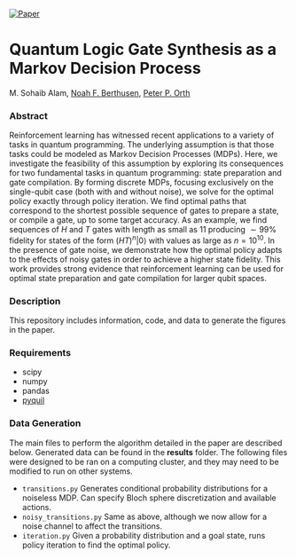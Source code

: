 [![Paper](https://img.shields.io/badge/paper-arXiv%3A1912.12002-B31B1B.svg)](https://arxiv.org/abs/1912.12002)

# Quantum Logic Gate Synthesis as a Markov Decision Process

M. Sohaib Alam, [Noah F. Berthusen](https://noahberthusen.github.io), [Peter P. Orth](https://faculty.sites.iastate.edu/porth/)

### Abstract 
Reinforcement learning has witnessed recent applications to a variety of tasks in quantum programming. The underlying assumption is that those tasks could be modeled as Markov Decision Processes (MDPs). Here, we investigate the feasibility of this assumption by exploring its consequences for two fundamental tasks in quantum programming: state preparation and gate compilation. By forming discrete MDPs, focusing exclusively on the single-qubit case (both with and without noise), we solve for the optimal policy exactly through policy iteration. We find optimal paths that correspond to the shortest possible sequence of gates to prepare a state, or compile a gate, up to some target accuracy. As an example, we find sequences of $H$ and $T$ gates with length as small as $11$ producing $\sim 99\%$ fidelity for states of the form $(HT)^{n} |0\rangle$ with values as large as $n=10^{10}$. In the presence of gate noise, we demonstrate how the optimal policy adapts to the effects of noisy gates in order to achieve a higher state fidelity. This work provides strong evidence that reinforcement learning can be used for optimal state preparation and gate compilation for larger qubit spaces.

### Description
This repository includes information, code, and data to generate the figures in the paper.

### Requirements
* scipy
* numpy
* pandas
* [pyquil](https://pyquil-docs.rigetti.com/en/stable/index.html)

### Data Generation
The main files to perform the algorithm detailed in the paper are described below. Generated data can be found in the **results** folder. The following files were designed to be ran on a computing cluster, and they may need to be modified to run on other systems. 
* ```transitions.py``` Generates conditional probability distributions for a noiseless MDP. Can specify Bloch sphere discretization and available actions. 
* ```noisy_transitions.py``` Same as above, although we now allow for a noise channel to affect the transitions. 
* ```iteration.py``` Given a probability distribution and a goal state, runs policy iteration to find the optimal policy.